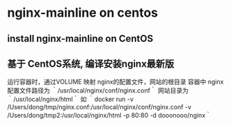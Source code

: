 # nginx-mainline on centos

## install nginx-mainline on CentOS
## 基于 CentOS系统, 编译安装nginx最新版

运行容器时，通过VOLUME 映射 nginx的配置文件，网站的根目录
容器中
nginx配置文件路径为 ｀/usr/local/nginx/conf/nginx.conf｀
网站目录为 ｀/usr/local/nginx/html｀
如
｀docker run -v /Users/dong/tmp/nginx.conf:/usr/local/nginx/conf/nginx.conf -v /Users/dong/tmp2:/usr/local/nginx/html  -p 80:80 -d dooonooo/nginx｀